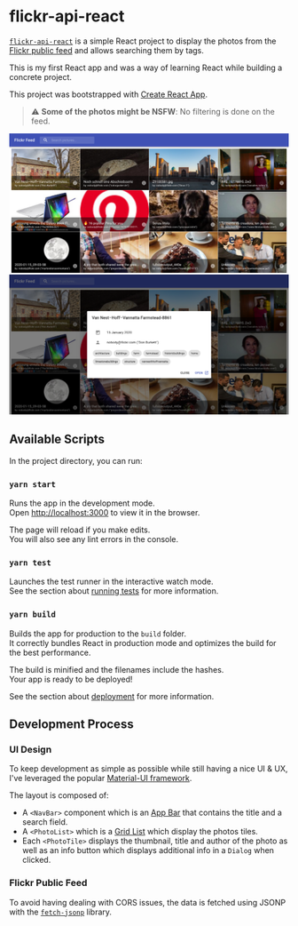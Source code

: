 # flickr-api-react

[`flickr-api-react`](https://flickr-api-react.netlify.com/) is a simple React project to display the photos from the [Flickr public feed](https://www.flickr.com/services/feeds/docs/photos_public/) and allows searching them by tags.

This is my first React app and was a way of learning React while building a concrete project.

This project was bootstrapped with [Create React App](https://github.com/facebook/create-react-app).

> :warning: **Some of the photos might be NSFW**: No filtering is done on the feed.

 ![Photo List](screenshots/photo_list.png)
 ![Photo Details](screenshots/photo_details.png)

## Available Scripts

In the project directory, you can run:

### `yarn start`

Runs the app in the development mode.<br />
Open [http://localhost:3000](http://localhost:3000) to view it in the browser.

The page will reload if you make edits.<br />
You will also see any lint errors in the console.

### `yarn test`

Launches the test runner in the interactive watch mode.<br />
See the section about [running tests](https://facebook.github.io/create-react-app/docs/running-tests) for more information.

### `yarn build`

Builds the app for production to the `build` folder.<br />
It correctly bundles React in production mode and optimizes the build for the best performance.

The build is minified and the filenames include the hashes.<br />
Your app is ready to be deployed!

See the section about [deployment](https://facebook.github.io/create-react-app/docs/deployment) for more information.


## Development Process

### UI Design

To keep development as simple as possible while still having a nice UI & UX, I've leveraged the popular [Material-UI framework](https://material-ui.com/).

The layout is composed of:
* A `<NavBar>` component which is an [App Bar](https://material-ui.com/components/app-bar/) that contains the title and a search field.
* A `<PhotoList>` which is a [Grid List](https://material-ui.com/components/grid-list/#grid-list) which display the photos tiles.
* Each `<PhotoTile>` displays the thumbnail, title and author of the photo as well as an info button which displays additional info in a `Dialog` when clicked.


### Flickr Public Feed

To avoid having dealing with CORS issues, the data is fetched using JSONP with the [`fetch-jsonp`](https://github.com/camsong/fetch-jsonp) library.
